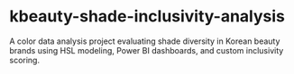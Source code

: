 # kbeauty-shade-inclusivity-analysis
A color data analysis project evaluating shade diversity in Korean beauty brands using HSL modeling, Power BI dashboards, and custom inclusivity scoring.
